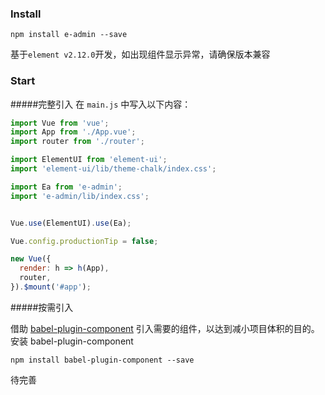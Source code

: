 ### Install
```npm
npm install e-admin --save
```
基于`element v2.12.0`开发，如出现组件显示异常，请确保版本兼容
### Start  
#####完整引入
在 `main.js` 中写入以下内容：
```javascript
import Vue from 'vue';
import App from './App.vue';
import router from './router';

import ElementUI from 'element-ui';
import 'element-ui/lib/theme-chalk/index.css';

import Ea from 'e-admin';
import 'e-admin/lib/index.css';


Vue.use(ElementUI).use(Ea);

Vue.config.productionTip = false;

new Vue({
  render: h => h(App),
  router,
}).$mount('#app');
```
#####按需引入

借助 [babel-plugin-component](https://github.com/ElementUI/babel-plugin-component) 引入需要的组件，以达到减小项目体积的目的。
安装 babel-plugin-component
```npm
npm install babel-plugin-component --save
```
待完善


